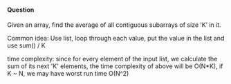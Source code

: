 #### Question
Given an array, find the average of all contiguous subarrays of size ‘K’ in it.

Common idea:
Use list, loop through each value, put the value in the list
and use sum() / K

time complexity: since for every element of the input list, we calculate the sum of its next 'K' elements, the time complexity of above will be O(N*K), if K ~ N, we may have worst run time O(N^2)
